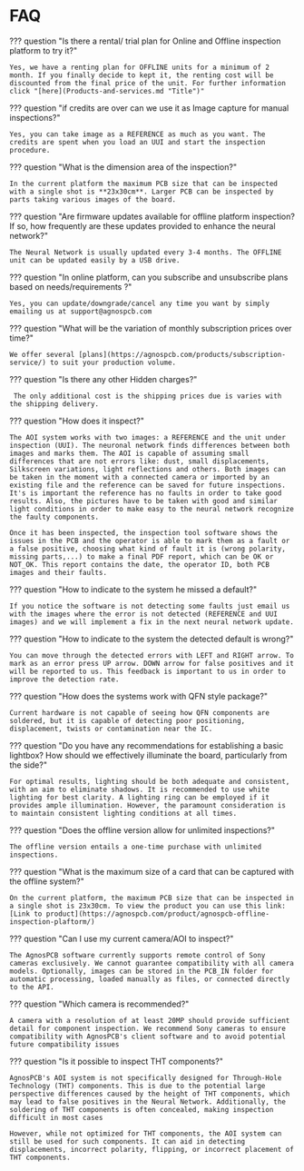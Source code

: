 # FAQ

??? question "Is there a rental/ trial plan for Online and Offline inspection platform to try it?"

    Yes, we have a renting plan for OFFLINE units for a minimum of 2 month. If you finally decide to kept it, the renting cost will be discounted from the final price of the unit. For further information click "[here](Products-and-services.md "Title")"

??? question "if credits are over can we use it as Image capture for manual inspections?"

    Yes, you can take image as a REFERENCE as much as you want. The credits are spent when you load an UUI and start the inspection procedure.

??? question "What is the dimension area of the inspection?"

    In the current platform the maximum PCB size that can be inspected with a single shot is **23x30cm**. Larger PCB can be inspected by parts taking various images of the board.

??? question "Are firmware updates available for offline platform inspection? If so, how frequently are these updates provided to enhance the neural network?"

    The Neural Network is usually updated every 3-4 months. The OFFLINE unit can be updated easily by a USB drive.

??? question "In online platform, can you subscribe and unsubscribe plans based on needs/requirements ?"

    Yes, you can update/downgrade/cancel any time you want by simply emailing us at support@agnospcb.com

??? question "What will be the variation of monthly subscription prices over time?"

    We offer several [plans](https://agnospcb.com/products/subscription-service/) to suit your production volume.

??? question "Is there any other Hidden charges?"

     The only additional cost is the shipping prices due is varies with the shipping delivery.

??? question "How does it inspect?"

    The AOI system works with two images: a REFERENCE and the unit under inspection (UUI). The neuronal network finds differences between both images and marks them. The AOI is capable of assuming small differences that are not errors like: dust, small displacements, Silkscreen variations, light reflections and others. Both images can be taken in the moment with a connected camera or imported by an existing file and the reference can be saved for future inspections. It's is important the reference has no faults in order to take good results. Also, the pictures have to be taken with good and similar light conditions in order to make easy to the neural network recognize the faulty components.  
    
    Once it has been inspected, the inspection tool software shows the issues in the PCB and the operator is able to mark them as a fault or a false positive, choosing what kind of fault it is (wrong polarity, missing parts,...) to make a final PDF report, which can be OK or NOT_OK. This report contains the date, the operator ID, both PCB images and their faults.

??? question "How to indicate to the system he missed a default?"

    If you notice the software is not detecting some faults just email us with the images where the error is not detected (REFERENCE and UUI images) and we will implement a fix in the next neural network update.


??? question "How to indicate to the system the detected default is wrong?"

    You can move through the detected errors with LEFT and RIGHT arrow. To mark as an error press UP arrow. DOWN arrow for false positives and it will be reported to us. This feedback is important to us in order to improve the detection rate.

??? question "How does the systems work with QFN style package?"

    Current hardware is not capable of seeing how QFN components are soldered, but it is capable of detecting poor positioning, displacement, twists or contamination near the IC.

??? question "Do you have any recommendations for establishing a basic lightbox? How should we effectively illuminate the board, particularly from the side?"

    For optimal results, lighting should be both adequate and consistent, with an aim to eliminate shadows. It is recommended to use white lighting for best clarity. A lighting ring can be employed if it provides ample illumination. However, the paramount consideration is to maintain consistent lighting conditions at all times.

??? question "Does the offline version allow for unlimited inspections?"

    The offline version entails a one-time purchase with unlimited inspections.

??? question "What is the maximum size of a card that can be captured with the offline system?"

    On the current platform, the maximum PCB size that can be inspected in a single shot is 23x30cm. To view the product you can use this link: [Link to product](https://agnospcb.com/product/agnospcb-offline-inspection-plaftorm/)

??? question "Can I use my current camera/AOI to inspect?"

    The AgnosPCB software currently supports remote control of Sony cameras exclusively. We cannot guarantee compatibility with all camera models. Optionally, images can be stored in the PCB_IN folder for automatic processing, loaded manually as files, or connected directly to the API.

??? question "Which camera is recommended?"

    A camera with a resolution of at least 20MP should provide sufficient detail for component inspection. We recommend Sony cameras to ensure compatibility with AgnosPCB's client software and to avoid potential future compatibility issues

??? question "Is it possible to inspect THT components?"

    AgnosPCB's AOI system is not specifically designed for Through-Hole Technology (THT) components. This is due to the potential large perspective differences caused by the height of THT components, which may lead to false positives in the Neural Network. Additionally, the soldering of THT components is often concealed, making inspection difficult in most cases 
    
    However, while not optimized for THT components, the AOI system can still be used for such components. It can aid in detecting displacements, incorrect polarity, flipping, or incorrect placement of THT components.